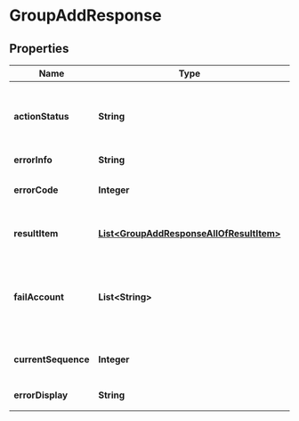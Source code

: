 

# GroupAddResponse


## Properties

| Name | Type | Description | Notes |
|------------ | ------------- | ------------- | -------------|
|**actionStatus** | **String** | 请求处理的结果，OK 表示处理成功，FAIL 表示失败 |  [optional] |
|**errorInfo** | **String** | 错误信息 |  |
|**errorCode** | **Integer** | 错误码，0表示成功，非0表示失败 |  |
|**resultItem** | [**List&lt;GroupAddResponseAllOfResultItem&gt;**](GroupAddResponseAllOfResultItem.md) | 好友加入新增分组的结果对象数组 |  [optional] |
|**failAccount** | **List&lt;String&gt;** | 返回处理失败的用户列表，仅当存在失败用户时才返回该字段 |  [optional] |
|**currentSequence** | **Integer** | 返回最新的分组 Sequence |  [optional] |
|**errorDisplay** | **String** | 详细的客户端展示信息 |  [optional] |



